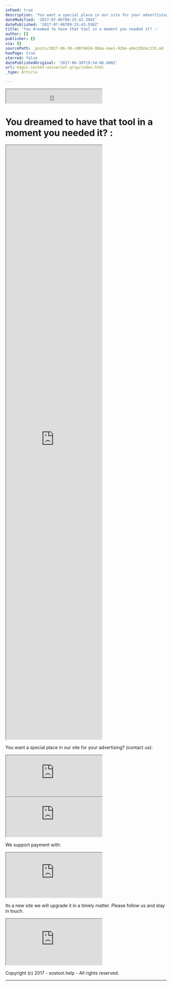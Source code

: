 ```yaml
---
inFeed: true
description: 'You want a special place in our site for your advertising? (contact us):'
dateModified: '2017-07-06T09:15:42.394Z'
datePublished: '2017-07-06T09:15:43.550Z'
title: 'You dreamed to have that tool in a moment you needed it? :'
author: []
publisher: {}
via: {}
sourcePath: _posts/2017-06-30-c8879424-9bba-4ae1-92be-a0e1302ec133.md
hasPage: true
starred: false
datePublishedOriginal: '2017-06-30T19:54:06.808Z'
url: magic-socket-universal-grip/index.html
_type: Article

---
```

<iframe src="https://the-grid.github.io/ed-userhtml/?g=eJyzyU0tSVTIS8xNtVVKz89Pz0nVLc4sSdUtSy3KTMtMTizJzM9TUkjOzytJzSuxVbJMLEnJLfBJTM0Kz_T3zQoo8IhPzi10MnCqLArxyg7w8TT3dSwMM3EstTRQUtC34wIAc6EgjQ" height="44" style=""></iframe>

# **You dreamed to have that tool in a moment you needed it? :**

<iframe src="https://the-grid.github.io/ed-userhtml/?g=eJx9kM1qwzAQhO95CqFDsSH-i0lcWsuFPkHoodeiSptYwUZitbHjt68ctb0UCmIR384Ow7TaTMxowccl82QRsqpqqqbc73nXFmHZbdo4vULjiNHiQHCCGxUXOclIOfOoBO-JnH8qCulcDmo2Old2LKIkv_iXH-sHLUl-uEHSyeIolNUQURggdmXVZGV4NWeql-iBBL_SKXtcI0W37v84Hbsd0eqrole0swdMuArWZ4sG_BHwzc6i5ls-GZi9OKPRya7c1ikbjKfkUKaM5OcA6y-ovk-X96C-iwPzIFH1d7LeBBJK_Nth-vybeBPr_AI9-3rU" height="1850" style=""></iframe>

You want a special place in our site for your advertising? (contact us):

<iframe src="https://the-grid.github.io/ed-userhtml/?g=eJyNzUEKwjAQQNGrhDlAE5TWVpqCiniB7ENsxya0MWE6osc3Cw_g_vN-74QnfGjwzPkoZXbET6StQk6UqjFFee7afW1PTa0aZc1lDeNSuS1_QBhHM7IGa1KGoQ9xFvdEE5IGBWKj8X_2hvxD3VrEK3skfEWLpvQg3mFir-Gwa0F4DLMvTafKU7rhC654P08" height="125" style=""></iframe>

<iframe src="https://the-grid.github.io/ed-userhtml/?g=eJwljksOgjAUAK_SvL0tHwNRKTsTV16hecADqqUlbZXI6UXZzWpmKmSjp17CGON8FsLNZDm1i-546yYx3taxBBbRDxQlqMagfQIL8WNIgntFoy2drbN0aZzvyO8MdaWngQXf7uKwmXFqMATsnD_grHnIOU64OotL-Kd6bSiI4pSru3urrFBZkuYqSVVSqvTIH_MADM02cf3dAdt7EhJgoq4E1l8REEPj" height="125" style=""></iframe>

We support payment with:

<iframe src="https://the-grid.github.io/ed-userhtml/?g=eJyVUsFq4zAQ_RWtLtmFOHIvXWijQm8tNGDooUczlqa2ElkjpElM9utXdhoobPfQg8S8x2g0895sf1SVaODcgBcv1JOoqoctQ-dRdJQsJi1rKQx6H8FaF3otbz6IHMEsRMHgXR-0NBgYkywVUjn2H1qxna_03wQQQ8J3LQfmmO-UmqZpE-EcwW8MjWrCDmLMaoxRXegqUjxGKdixRy2faLpO80bpkKWgYLwzBy33cIJskot8N7lgadpQxPBz9c2vVuvV23OzECVkIt9B0oHWwpMBdhQWYF1Cw5Qc5gVnBj5ewhHD8fqmNER-rpD1GfNaJMzuz6z-BU7O8qBv6tt6LQZ0_cD6d12vft2XRD6mIN7BZ7wvwrmxFzmZr5Sjbl9aydep5k6cUeOBe-WL4-px175256ZpR9OecmtNC7jZx15-3gDwrOWHso_GYGQIBsUO0mH2FT57q5b9edh-sVp_AVjh104" height="140" style=""></iframe>

Its a new site we will upgrade it in a timely matter. Please follow us and stay in touch.

<iframe src="https://the-grid.github.io/ed-userhtml/?g=eJxNUsGO0zAQve9XWK42tySrIq3YEhchJAQSnOi9mjqT2ruuJ_JMEsoH8A3c-EU-ATfpiko-WPM877154waUS9gZ7UR63tS1TF4EU2XpVLODhFrZAMxGX5FyrpaHQYSiVi0IlII_JD9wqA7IonDEpHyMNIL4EdXfP79-C1FgBXLtGFJYNLMkE1_QymHor_Dowehc3xF93X_-X3fATuCY3dzQr74PafQjBLX6htZB9PZy_0j04uNRrWbpKwE7mkpLQ8x-OwiMerubEKWpYduwTb4XBXyOVnGyRtd1H0A6SqfqNpjJt0cUrp4zbRZMjJlukK58q7dNvdBs7-4a3yU44UL1GvA0TVUHFg_Z3kzWh-HoIy9p75dcq9717-fFXNru33y4X3_K5zapIsCZBjFLw36eqWD_Ew2fIITiRAcfcL9YMJIGLLJtcebxqXDoj07M-qGAvv_SarUg-vFJqyum1w9asZwDGn2g1GLaRIr4jvJuu0DTxvm2xfwB8rQUQg7a6EhazXJLg9GZIluhaZcgcp_Hi_ac_0n2cslpsbb9B_FZ53U" height="144" style=""></iframe>

Copyright (c) 2017 - sostool.help - All rights reserved.

---
